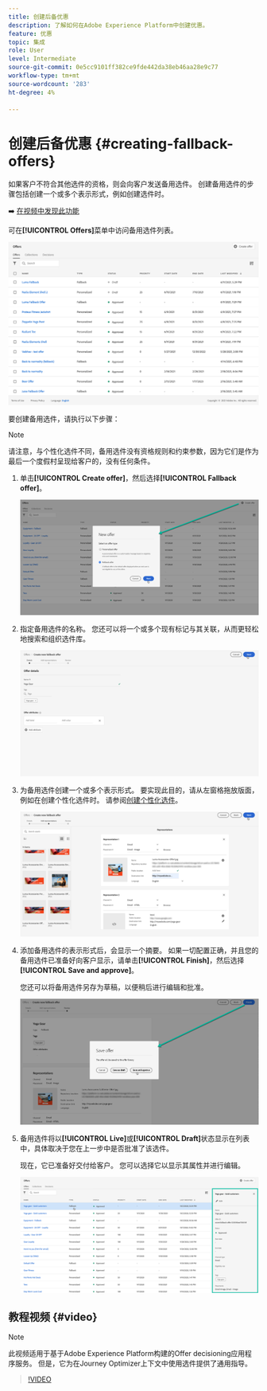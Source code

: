 ```yaml
---
title: 创建后备优惠
description: 了解如何在Adobe Experience Platform中创建优惠。
feature: 优惠
topic: 集成
role: User
level: Intermediate
source-git-commit: 0e5cc9101ff382ce9fde442da38eb46aa28e9c77
workflow-type: tm+mt
source-wordcount: '283'
ht-degree: 4%

---
```


# 创建后备优惠 {#creating-fallback-offers}

如果客户不符合其他选件的资格，则会向客户发送备用选件。 创建备用选件的步骤包括创建一个或多个表示形式，例如创建选件时。

➡️ [在视频中发现此功能](#video)

可在&#x200B;**[!UICONTROL Offers]**&#x200B;菜单中访问备用选件列表。

![](../../assets/offers_list.png)

要创建备用选件，请执行以下步骤：

>[!NOTE]
>
>请注意，与个性化选件不同，备用选件没有资格规则和约束参数，因为它们是作为最后一个度假村呈现给客户的，没有任何条件。

1. 单击&#x200B;**[!UICONTROL Create offer]**，然后选择&#x200B;**[!UICONTROL Fallback offer]**。

   ![](../../assets/create_fallback.png)

1. 指定备用选件的名称。 您还可以将一个或多个现有标记与其关联，从而更轻松地搜索和组织选件库。

   ![](../../assets/fallback_details.png)

1. 为备用选件创建一个或多个表示形式。 要实现此目的，请从左窗格拖放版面，例如在创建个性化选件时。 请参阅[创建个性化选件](../offer-library/creating-personalized-offers.md)。

   ![](../../assets/fallback_content.png)

1. 添加备用选件的表示形式后，会显示一个摘要。 如果一切配置正确，并且您的备用选件已准备好向客户显示，请单击&#x200B;**[!UICONTROL Finish]**，然后选择&#x200B;**[!UICONTROL Save and approve]**。

   您还可以将备用选件另存为草稿，以便稍后进行编辑和批准。

   ![](../../assets/fallback_review.png)

1. 备用选件将以&#x200B;**[!UICONTROL Live]**&#x200B;或&#x200B;**[!UICONTROL Draft]**&#x200B;状态显示在列表中，具体取决于您在上一步中是否批准了该选件。

   现在，它已准备好交付给客户。 您可以选择它以显示其属性并进行编辑。<!-- no suppression? -->

   ![](../../assets/fallback_created.png)

## 教程视频 {#video}

>[!NOTE]
>
>此视频适用于基于Adobe Experience Platform构建的Offer decisioning应用程序服务。 但是，它为在Journey Optimizer上下文中使用选件提供了通用指导。

>[!VIDEO](https://video.tv.adobe.com/v/329383?quality=12)
